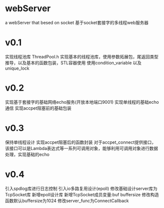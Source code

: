 # webServer
a webServer that besed on socket 
  基于socket套接字的多线程web服务器

# v0.1
 实现线程池库 
ThreadPool.h
实现基本的线程池库，使用参数拓展包，尾返回类型推导，以及基本的函数包装，STL容器使用
使用condition_variable 以及unique_lock


# v0.2
 实现基于套接字的基础网络echo服务(开放本地端口9001)
 实现单线程的基础echo通信
 实现accpet阻塞前的基础包装
 
# v0.3
  保持单线程设计
  实现accpet阻塞后的函数封装
  对于accpet_connect提供接口，该接口可以是Lambda表达式等一系列可调用对象，能够利用可调用对象进行数据处理，实现基础的echo
  
# v0.4
  引入spdlog库进行日志控制
  引入io多路复用设计(epoll)
  修改基础设计server库为TcpSocket库
  新增epoll设计库
  新增TcpSocket成员变量:buf buffersize 修改构造函数默认buffersize为1024
  修改server_func为ConnectCallback
  
